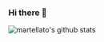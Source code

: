 ### Hi there 👋
![martellato's github stats](https://github-readme-stats.vercel.app/api?username=martellato&count_private=true&show_icons=true&theme=tokyonight&include_all_commits=true)

<!--
**martellato/martellato** is a ✨ _special_ ✨ repository because its `README.md` (this file) appears on your GitHub profile.

Here are some ideas to get you started:

- 🔭 I’m currently working on ...
- 🌱 I’m currently learning ...
- 👯 I’m looking to collaborate on ...
- 🤔 I’m looking for help with ...
- 💬 Ask me about ...
- 📫 How to reach me: ...
- 😄 Pronouns: ...
- ⚡ Fun fact: ...
-->
